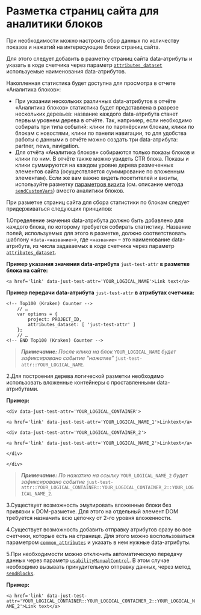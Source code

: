 # Разметка страниц сайта для аналитики блоков

При необходимости можно настроить сбор данных по количеству показов и нажатий на интересующие блоки страниц сайта.

Для этого следует добавить в разметку страниц сайта data-атрибуты и указать в коде счетчика через параметр [`attributes_dataset`](../donastroika-schetchika/atributy-schetchika.md) используемые наименования data-атрибутов.

Накопленная статистика будет доступна для просмотра в отчете «Аналитика блоков»:

* При указании нескольких различных data-атрибутов в отчёте «Аналитика блоков» статистика будет представлена в разрезе нескольких деревьев: название каждого data-атрибута станет первым уровнем дерева в отчёте. Так, например, если необходимо собирать три типа событий: клики по партнёрским блокам, клики по блокам с новостями, клики по панели навигации, то для удобства работы с данными в отчёте можно создать три data-атрибута: partner, news, navigation.
* Для отчёта «Аналитика блоков» собираются только показы блоков и клики по ним. В отчёте также можно увидеть CTR блока. Показы и клики суммируются на каждом уровне дерева размеченных элементов сайта (осуществляется суммирование по вложенным элементам). Если же вам важно видеть посетителей и визиты, используйте разметку [параметров визита](peredacha-parametrov-vizita.md) (см. описание метода [`sendCustomVars`](../donastroika-schetchika/metody-po-rabote-so-schetchikom.md)) вместо аналитики блоков.

При разметке страниц сайта для сбора статистики по блокам следует придерживаться следующих принципов:

1.Определение значения data-атрибута должно быть добавлено для каждого блока, по которому требуется собирать статистику. Название полей, используемых для этого в разметке, должно соответствовать шаблону «`data-<название>`_»_, где `<название>` – это наименование data-атрибута, из числа задаваемых в коде счетчика через параметр [`attributes_dataset`](../donastroika-schetchika/atributy-schetchika.md).

**Пример указания значения data-атрибута** `just-test-attr` **в разметке блока на сайте:**

`<a href='link' data-just-test-attr='YOUR_LOGICAL_NAME'>Link text</a>`

**Пример передачи data-атрибута** `just-test-attr` **в атрибутах счетчика:**

```
<!-- Top100 (Kraken) Counter -->
    // …
    var options = {
        project: PROJECT_ID,
        attributes_dataset: [ 'just-test-attr' ]
    };
    // …
<!-- END Top100 (Kraken) Counter -->
```

> _**Примечание:** После клика на блок_ `YOUR_LOGICAL_NAME` _будет зафиксировано событие “нажатие”_ `just-test-attr::YOUR_LOGICAL_NAME`_._

2.Для построения дерева логической разметки необходимо использовать вложенные контейнеры с проставленными data-атрибутами.

**Пример:**

`<div data-just-test-attr='YOUR_LOGICAL_CONTAINER'>`

`<a href='link' data-just-test-attr='YOUR_LOGICAL_NAME_1'>Linktext</a>`

`<div data-just-test-attr='YOUR_LOGICAL_CONTAINER_2'>`

`<a href='link' data-just-test-attr='YOUR_LOGICAL_NAME_2'>Linktext</a>`

`</div>`

`</div>`

> _**Примечание:** По нажатию на ссылку_ `YOUR_LOGICAL_NAME_2` _будет зафиксировано событие_ `just-test-attr::YOUR_LOGICAL_CONTAINER::YOUR_LOGICAL_CONTAINER_2::YOUR_LOGICAL_NAME_2`_._

3.Существует возможность эмулировать вложенные блоки без привязки к DOM-разметке. Для этого на отдельный элемент DOM требуется назначить всю цепочку от 2-го уровня вложенности.

4.Существует возможность добавить отправку атрибутов сразу во все счетчики, которые есть на странице. Для этого можно воспользоваться параметром [`common_attributes`](../donastroika-schetchika/atributy-schetchika.md) и указать в нем нужные data-атрибуты.&#x20;

5.При необходимости можно отключить автоматическую передачу данных через параметр [`usabilityManualControl`](../donastroika-schetchika/atributy-schetchika.md). В этом случае необходимо вызывать принудительную отправку данных, через метод [`sendBlocks`](../donastroika-schetchika/metody-po-rabote-so-schetchikom.md).

**Пример:**

`<a href='link' data-just-test-attr='YOUR_LOGICAL_CONTAINER::YOUR_LOGICAL_CONTAINER_2::YOUR_LOGICAL_NAME_2'>Link text</a>`
